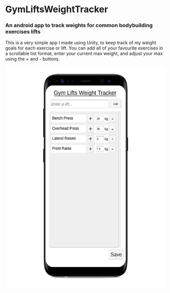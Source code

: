 # GymLiftsWeightTracker
<h3>An android app to track weights for common bodybuilding exercises lifts</h3>
<p>This is a very simple app I made using Unity, to keep track of my weight goals for each exercise or lift.
You can add all of your favourite exercises in a scrollable list format, enter your current max weight, and adjust your max using the + and - buttons.</p>
<img src="https://github.com/KaanSerin/GymLiftsWeightTracker/blob/master/appPhoneScreenshot.png?raw=true" width=600 height=700>
